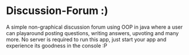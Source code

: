 # Discussion-Forum :)
 A simple non-graphical discussion forum using OOP in java where a user can playaround posting questions, writing answers, upvoting and many more. No server is required to run this app, just start your app and experience its goodness in the console :P
